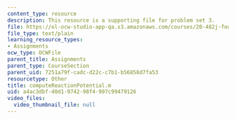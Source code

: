 ```yaml
---
content_type: resource
description: This resource is a supporting file for problem set 3.
file: https://ol-ocw-studio-app-qa.s3.amazonaws.com/courses/20-482j-foundations-of-algorithms-and-computational-techniques-in-systems-biology-spring-2006/a4ac3dbf40d1974298f4997c99479126_computeReactionPotential.m
file_type: text/plain
learning_resource_types:
- Assignments
ocw_type: OCWFile
parent_title: Assignments
parent_type: CourseSection
parent_uid: 7251a79f-cadc-d22c-c7b1-b56858d7fa53
resourcetype: Other
title: computeReactionPotential.m
uid: a4ac3dbf-40d1-9742-98f4-997c99479126
video_files:
  video_thumbnail_file: null
---
```

